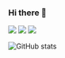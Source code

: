 
### Hi there 👋



<img src="https://img.shields.io/badge/git-black?style=for-the-badge&logo=Git&logoColor=F05032"/> <img src="https://img.shields.io/badge/python-white?style=for-the-badge&logo=Python&logoColor=3776ab"/> <img src="https://img.shields.io/badge/git-black?style=for-the-badge&logo=Git&logoColor=F05032"/>
  
![GitHub stats](https://github-readme-stats.vercel.app/api?username=2022-oss&show_icons=true&theme=graywhite)




<!-- 
🔭 I’m currently working on ...
🌱 I’m currently learning ...
👯 I’m looking to collaborate on ...
🤔 I’m looking for help with ...
💬 Ask me about ...
📫 How to reach me: ...
😄 Pronouns: ...
⚡ Fun fact: ...
-->
